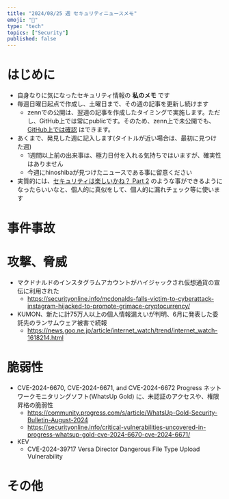 ```yaml
---
title: "2024/08/25 週 セキュリティニュースメモ"
emoji: "🔖"
type: "tech"
topics: ["Security"]
published: false
---
```


# はじめに
* 自身なりに気になったセキュリティ情報の **私のメモ** です
* 毎週日曜日起点で作成し、土曜日まで、その週の記事を更新し続けます
    * zennでの公開は、翌週の記事を作成したタイミングで実施します。ただし、GitHub上では常にpublicです。そのため、zenn上で未公開でも、[GitHub上では確認](https://github.com/hinoshiba/zenn.dev/tree/main/articles) はできます。
* あくまで、発見した週に記入します(タイトルが近い場合は、最初に見つけた週)
    * 1週間以上前の出来事は、極力日付を入れる気持ちではいますが、確実性はありません
    * 今週にhinoshibaが見つけたニュースである事に留意ください
* 実質的には、[セキュリティは楽しいかね？ Part 2](https://negi.hatenablog.com/) のような事ができるようになったらいいなと、個人的に真似をして、個人的に漏れチェック等に使います

# 事件事故

# 攻撃、脅威

* マクドナルドのインスタグラムアカウントがハイジャックされ仮想通貨の宣伝に利用された
    * https://securityonline.info/mcdonalds-falls-victim-to-cyberattack-instagram-hijacked-to-promote-grimace-cryptocurrency/
* KUMON、新たに計75万人以上の個人情報漏えいが判明、6月に発表した委託先のランサムウェア被害で続報
    * https://news.goo.ne.jp/article/internet_watch/trend/internet_watch-1618214.html

# 脆弱性

* CVE-2024-6670, CVE-2024-6671, and CVE-2024-6672 Progress ネットワークモニタリングソフト(WhatsUp Gold) に、未認証のアクセスや、権限昇格の脆弱性
    * https://community.progress.com/s/article/WhatsUp-Gold-Security-Bulletin-August-2024
    * https://securityonline.info/critical-vulnerabilities-uncovered-in-progress-whatsup-gold-cve-2024-6670-cve-2024-6671/
* KEV
    * CVE-2024-39717 Versa Director Dangerous File Type Upload Vulnerability

# その他

